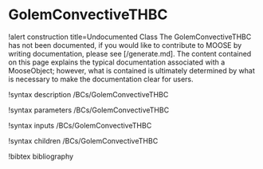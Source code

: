 <!-- MOOSE Documentation Stub: Remove this when content is added. -->

# GolemConvectiveTHBC

!alert construction title=Undocumented Class
The GolemConvectiveTHBC has not been documented, if you would like to contribute to MOOSE by
writing documentation, please see [/generate.md]. The content contained on this page explains
the typical documentation associated with a MooseObject; however, what is contained is ultimately
determined by what is necessary to make the documentation clear for users.

!syntax description /BCs/GolemConvectiveTHBC

!syntax parameters /BCs/GolemConvectiveTHBC

!syntax inputs /BCs/GolemConvectiveTHBC

!syntax children /BCs/GolemConvectiveTHBC

!bibtex bibliography

